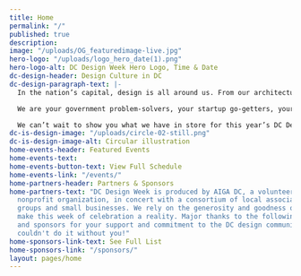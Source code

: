 ```yaml
---
title: Home
permalink: "/"
published: true
description: 
image: "/uploads/OG_featuredimage-live.jpg"
hero-logo: "/uploads/logo_hero_date(1).png"
hero-logo-alt: DC Design Week Hero Logo, Time & Date
dc-design-header: Design Culture in DC
dc-design-paragraph-text: |-
  In the nation’s capital, design is all around us. From our architecture to our activism, from our technology solutions to our craft cocktails, the DMV is created and recreated by design everyday. We’re not a swamp. We’re more intentional than that.

  We are your government problem-solvers, your startup go-getters, your nonprofit champions. We are makers and changers, artisans and engineers. We’re celebrating together, and you’re invited.

  We can’t wait to show you what we have in store for this year’s DC Design Week. New partners, new venues, new formats, same commitment to the people and the work that makes this city great (because some things just shouldn’t be disrupted). Are you ready?
dc-is-design-image: "/uploads/circle-02-still.png"
dc-is-design-image-alt: Circular illustration
home-events-header: Featured Events
home-events-text: 
home-events-button-text: View Full Schedule
home-events-link: "/events/"
home-partners-header: Partners & Sponsors
home-partners-text: "DC Design Week is produced by AIGA DC, a volunteer-run, 501(3)c
  nonprofit organization, in concert with a consortium of local associations, meetup
  groups and small businesses. We rely on the generosity and goodness of others to
  make this week of celebration a reality. Major thanks to the following partners
  and sponsors for your support and commitment to the DC design community. \n\nWe
  couldn't do it without you!"
home-sponsors-link-text: See Full List
home-sponsors-link: "/sponsors/"
layout: pages/home
---
```


